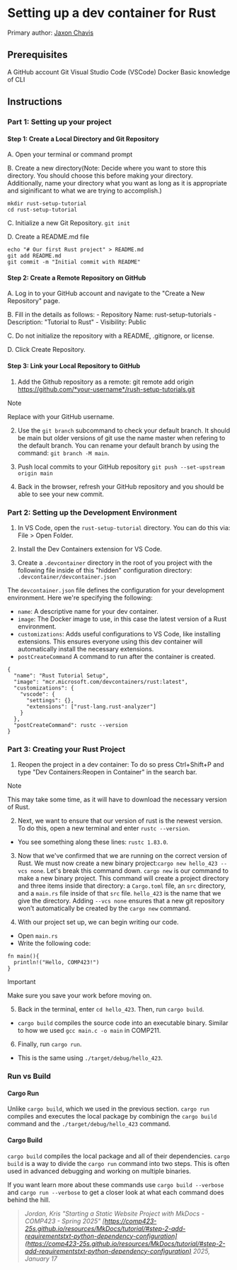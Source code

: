 # Setting up a dev container for Rust

Primary author: [Jaxon Chavis](https://github.com/jkchavis)

## Prerequisites
A GitHub account
Git
Visual Studio Code (VSCode)
Docker
Basic knowledge of CLI
## Instructions
### Part 1: Setting up your project

#### Step 1: Create a Local Directory and Git Repository
 
A. Open your terminal or command prompt

B. Create a new directory(Note: Decide where you want to store this directory. You should choose this before making your directory. Additionally, name your directory what you want as long as it is appropriate and siginificant to what we are trying to accomplish.)
```
mkdir rust-setup-tutorial
cd rust-setup-tutorial
```

C. Initialize a new Git Repository.
```git init```

D. Create a README.md file
```
echo "# Our first Rust project" > README.md
git add README.md
git commit -m "Initial commit with README"
```

#### Step 2: Create a Remote Repository on GitHub

A. Log in to your GitHub account and navigate to the "Create a New Repository" page.

B. Fill in the details as follows:
    - Repository Name: rust-setup-tutorials
    - Description: "Tutorial to Rust"
    - Visibility: Public

C. Do not initialize the repository with a README, .gitignore, or license.

D. Click Create Repository.

#### Step 3: Link your Local Repository to GitHub

1. Add the Github repository as a remote:
    git remote add origin https://github.com/*your-username*/rush-setup-tutorials.git
> [!NOTE] 
> Replace <your-username> with your GitHub username.

2. Use the ```git branch``` subcommand to check your default branch. It should be main but older versions of git use the name master when refering to the default branch. You can rename your default branch by using the command: ```git branch -M main```.

3. Push local commits to your GitHub repository
```git push --set-upstream origin main```

4. Back in the browser, refresh your GitHub repository and you should be able to see your new commit.

### Part 2: Setting up the Development Environment

1. In VS Code, open the ```rust-setup-tutorial``` directory. You can do this via: File > Open Folder.

2. Install the Dev Containers extension for VS Code.

3. Create a ```.devcontainer``` directory in the root of you project with the following file inside of this "hidden" configuration directory:
```.devcontainer/devcontainer.json```

The ```devcontainer.json``` file defines the configuration for your development environment. Here we're specifying the following:

* ```name```: A descriptive name for your dev container.
* ```image```: The Docker image to use, in this case the latest version of a Rust environment.
* ```customizations```: Adds useful configurations to VS Code, like installing extensions. This ensures everyone using this dev container will automatically install the necessary extensions.
* ```postCreateCommand``` A command to run after the container is created.
```
{
  "name": "Rust Tutorial Setup",
  "image": "mcr.microsoft.com/devcontainers/rust:latest",
  "customizations": {
    "vscode": {
      "settings": {},
      "extensions": ["rust-lang.rust-analyzer"]
    }
  },
  "postCreateCommand": rustc --version
}
```
### Part 3: Creating your Rust Project
1. Reopen the project in a dev container: To do so press Ctrl+Shift+P and type "Dev Containers:Reopen in Container" in the search bar.
> [!Note]
> This may take some time, as it will have to download the necessary version of Rust.
2. Next, we want to ensure that our version of rust is the newest version. To do this, open a new terminal and enter ```rustc --version```.
* You see something along these lines: ```rustc 1.83.0```.
3. Now that we've confirmed that we are running on the correct version of Rust. We must now create a new binary project:```cargo new hello_423 --vcs none```. Let's break this command down. ```cargo new``` is our command to make a new binary project. This command will create a project directory and three items inside that directory: a ```Cargo.toml``` file, an ```src``` directory, and a ```main.rs``` file inside of that ```src``` file. ```hello_423``` is the name that we give the directory. Adding ```--vcs none``` ensures that a new git repository won't automatically be created by the ```cargo new``` command.

4. With our project set up, we can begin writing our code.
* Open ```main.rs```
* Write the following code:
```
fn main(){
  println!("Hello, COMP423!")
}
```
> [!Important]
> Make sure you save your work before moving on.
5. Back in the terminal, enter ```cd hello_423```. Then, run ```cargo build```.
* ```cargo build``` compiles the source code into an executable binary. Similar to how we used ```gcc main.c -o main``` in COMP211.
6. Finally, run ```cargo run```.
* This is the same using ```./target/debug/hello_423```.

### Run vs Build
#### Cargo Run
Unlike ```cargo build```, which we used in the previous section. ```cargo run``` compiles and executes the local package by combinign the ```cargo build``` command and the ```./target/debug/hello_423``` command. 
#### Cargo Build
```cargo build``` compiles the local package and all of their dependencies. ```cargo build``` is a way to divide the ```cargo run``` command into two steps. This is often used in advanced debugging and working on multiple binaries. 

If you want learn more about these commands use ```cargo build --verbose``` and ```cargo run --verbose``` to get a closer look at what each command does behind the hill.

> *Jordan, Kris "Starting a Static Website Project with MkDocs - COMP423 - Spring 2025" [https://comp423-25s.github.io/resources/MkDocs/tutorial/#step-2-add-requirementstxt-python-dependency-configuration](https://comp423-25s.github.io/resources/MkDocs/tutorial/#step-2-add-requirementstxt-python-dependency-configuration) 2025, January 17*